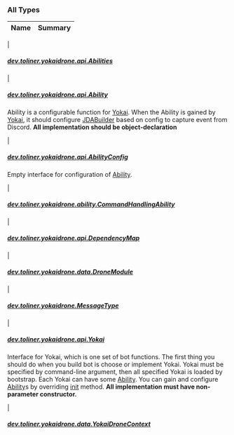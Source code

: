 

### All Types

| Name | Summary |
|---|---|
|

##### [dev.toliner.yokaidrone.api.Abilities](../dev.toliner.yokaidrone.api/-abilities.md)


|

##### [dev.toliner.yokaidrone.api.Ability](../dev.toliner.yokaidrone.api/-ability/index.md)

Ability is a configurable function for [Yokai](../dev.toliner.yokaidrone.api/-yokai/index.md).
When the Ability is gained by [Yokai](../dev.toliner.yokaidrone.api/-yokai/index.md), it should configure [JDABuilder](https://ci.dv8tion.net/job/JDA/javadoc/net/dv8tion/jda/api/JDABuilder.html)
based on config to capture event from Discord.
**All implementation should be object-declaration**


|

##### [dev.toliner.yokaidrone.api.AbilityConfig](../dev.toliner.yokaidrone.api/-ability-config.md)

Empty interface for configuration of [Ability](../dev.toliner.yokaidrone.api/-ability/index.md).


|

##### [dev.toliner.yokaidrone.ability.CommandHandlingAbility](../dev.toliner.yokaidrone.ability/-command-handling-ability/index.md)


|

##### [dev.toliner.yokaidrone.api.DependencyMap](../dev.toliner.yokaidrone.api/-dependency-map/index.md)


|

##### [dev.toliner.yokaidrone.data.DroneModule](../dev.toliner.yokaidrone.data/-drone-module/index.md)


|

##### [dev.toliner.yokaidrone.MessageType](../dev.toliner.yokaidrone/-message-type/index.md)


|

##### [dev.toliner.yokaidrone.api.Yokai](../dev.toliner.yokaidrone.api/-yokai/index.md)

Interface for Yokai, which is one set of bot functions.
The first thing you should do when you build bot is choose or implement Yokai.
Yokai must be specified by command-line argument, then all specified Yokai is loaded by bootstrap.
Each Yokai can have some [Ability](../dev.toliner.yokaidrone.api/-ability/index.md).
You can gain and configure [Ability](../dev.toliner.yokaidrone.api/-ability/index.md)s by overriding [init](../dev.toliner.yokaidrone.api/-yokai/init.md) method.
**All implementation must have non-parameter constructor.**


|

##### [dev.toliner.yokaidrone.data.YokaiDroneContext](../dev.toliner.yokaidrone.data/-yokai-drone-context/index.md)


